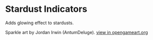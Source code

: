 # Stardust Indicators

Adds glowing effect to stardusts.

Sparkle art by Jordan Irwin (AntumDeluge). [view in opengameart.org](https://opengameart.org/content/ice-sparkles-overlay-effect)